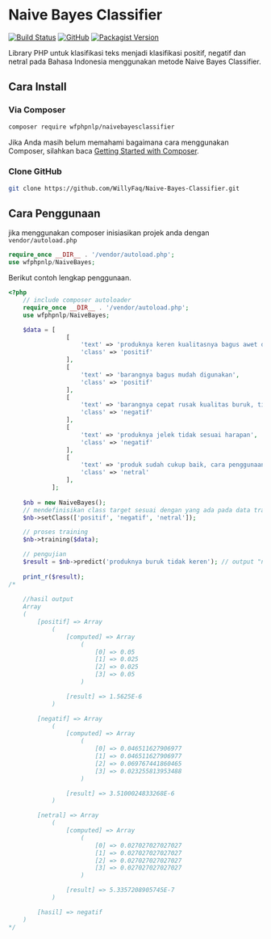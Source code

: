 # Naive Bayes Classifier

[![Build Status](https://travis-ci.org/WillyFaq/Naive-Bayes-Classifier.svg?branch=master)](https://travis-ci.org/github/WillyFaq/Naive-Bayes-Classifier)
[![GitHub](https://img.shields.io/github/license/willyfaq/Naive-Bayes-Classifier)](https://github.com/WillyFaq/Naive-Bayes-Classifier/blob/master/LICENSE)
[![Packagist Version](https://img.shields.io/packagist/v/wfphpnlp/naivebayesclassifier)](https://packagist.org/packages/wfphpnlp/naivebayesclassifier#dev-master)

Library PHP untuk klasifikasi teks menjadi klasifikasi positif, negatif dan netral pada Bahasa Indonesia menggunakan metode Naive Bayes Classifier.

## Cara Install
### Via Composer
```bash
composer require wfphpnlp/naivebayesclassifier
```
Jika Anda masih belum memahami bagaimana cara menggunakan Composer, silahkan baca [Getting Started with Composer](https://getcomposer.org/doc/00-intro.md).
### Clone GitHub
```bash
git clone https://github.com/WillyFaq/Naive-Bayes-Classifier.git
```
## Cara Penggunaan
jika menggunakan composer inisiasikan projek anda dengan `vendor/autoload.php`
```php
require_once __DIR__ . '/vendor/autoload.php';
use wfphpnlp/NaiveBayes;
```
Berikut contoh lengkap penggunaan.
```php
<?php
    // include composer autoloader
    require_once __DIR__ . '/vendor/autoload.php';
    use wfphpnlp/NaiveBayes;

    $data = [
                [
                    'text' => 'produknya keren kualitasnya bagus awet dan tahan lama',
                    'class' => 'positif'
                ],
                [
                    'text' => 'barangnya bagus mudah digunakan',
                    'class' => 'positif'
                ],
                [
                    'text' => 'barangnya cepat rusak kualitas buruk, tidak bisa digunakan sama sekali',
                    'class' => 'negatif'
                ],
                [
                    'text' => 'produknya jelek tidak sesuai harapan',
                    'class' => 'negatif'
                ],
                [
                    'text' => 'produk sudah cukup baik, cara penggunaanya juga cukup mudah',
                    'class' => 'netral'
                ],
            ];
			
    $nb = new NaiveBayes();
    // mendefinisikan class target sesuai dengan yang ada pada data training.
    $nb->setClass(['positif', 'negatif', 'netral']);

    // proses training
    $nb->training($data);

    // pengujian
    $result = $nb->predict('produknya buruk tidak keren'); // output "negatif"
    
    print_r($result);
/*
    
    //hasil output
    Array
    (
        [positif] => Array
            (
                [computed] => Array
                    (
                        [0] => 0.05
                        [1] => 0.025
                        [2] => 0.025
                        [3] => 0.05
                    )

                [result] => 1.5625E-6
            )

        [negatif] => Array
            (
                [computed] => Array
                    (
                        [0] => 0.046511627906977
                        [1] => 0.046511627906977
                        [2] => 0.069767441860465
                        [3] => 0.023255813953488
                    )

                [result] => 3.5100024833268E-6
            )

        [netral] => Array
            (
                [computed] => Array
                    (
                        [0] => 0.027027027027027
                        [1] => 0.027027027027027
                        [2] => 0.027027027027027
                        [3] => 0.027027027027027
                    )

                [result] => 5.3357208905745E-7
            )

        [hasil] => negatif
    )
*/
```

